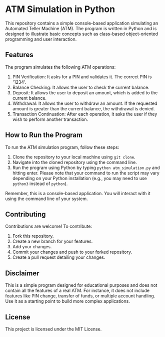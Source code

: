 # ATM Simulation in Python

This repository contains a simple console-based application simulating an Automated Teller Machine (ATM). The program is written in Python and is designed to illustrate basic concepts such as class-based object-oriented programming and user interaction.

## Features

The program simulates the following ATM operations:
1. PIN Verification: It asks for a PIN and validates it. The correct PIN is '1234'.
2. Balance Checking: It allows the user to check the current balance.
3. Deposit: It allows the user to deposit an amount, which is added to the current balance.
4. Withdrawal: It allows the user to withdraw an amount. If the requested amount is greater than the current balance, the withdrawal is denied.
5. Transaction Continuation: After each operation, it asks the user if they wish to perform another transaction.

## How to Run the Program

To run the ATM simulation program, follow these steps:

1. Clone the repository to your local machine using `git clone`.
2. Navigate into the cloned repository using the command line.
3. Run the program using Python by typing `python atm_simulation.py` and hitting enter. Please note that your command to run the script may vary depending on your Python installation (e.g., you may need to use `python3` instead of `python`).

Remember, this is a console-based application. You will interact with it using the command line of your system. 

## Contributing

Contributions are welcome! To contribute:

1. Fork this repository.
2. Create a new branch for your features.
3. Add your changes.
4. Commit your changes and push to your forked repository.
5. Create a pull request detailing your changes.

## Disclaimer

This is a simple program designed for educational purposes and does not contain all the features of a real ATM. For instance, it does not include features like PIN change, transfer of funds, or multiple account handling. Use it as a starting point to build more complex applications.

## License

This project is licensed under the MIT License.
